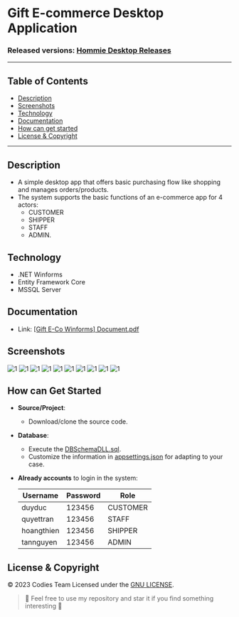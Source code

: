 

#  Gift E-commerce Desktop Application
### Released versions: [ Hommie Desktop Releases](https://github.com/ducdmd152/gift-hommie-winforms/releases/)

--------------------------------------------------
## Table of Contents
- [Description](#description)
- [Screenshots](#screenshots)
- [Technology](#technology)
- [Documentation](#documentation)
- [How can get started](#how-can-get-started)
- [License & Copyright](#license--copyright)
--------------------------------------------------
## Description

 - A simple desktop app that offers basic purchasing flow like shopping and manages orders/products.
 - The system supports the basic functions of an e-commerce app for 4 actors:
 	- CUSTOMER
  	- SHIPPER
   	- STAFF
   	- ADMIN.

## Technology

- .NET Winforms
- Entity Framework Core
- MSSQL Server

## Documentation
- Link: [[Gift E-Co Winforms] Document.pdf](https://github.com/ducdmd152/gift-hommie-winforms/blob/main/%5BGift%20E-Co%20Winforms%5D%20Document.pdf)

## Screenshots
![1](https://github.com/ducdmd152/gift-hommie-winforms/blob/main/screenshots/1.png)
![1](https://github.com/ducdmd152/gift-hommie-winforms/blob/main/screenshots/2.png)
![1](https://github.com/ducdmd152/gift-hommie-winforms/blob/main/screenshots/3.png)
![1](https://github.com/ducdmd152/gift-hommie-winforms/blob/main/screenshots/4.png)
![1](https://github.com/ducdmd152/gift-hommie-winforms/blob/main/screenshots/4-1.png)
![1](https://github.com/ducdmd152/gift-hommie-winforms/blob/main/screenshots/5.png)
![1](https://github.com/ducdmd152/gift-hommie-winforms/blob/main/screenshots/6.png)
![1](https://github.com/ducdmd152/gift-hommie-winforms/blob/main/screenshots/7.png)
![1](https://github.com/ducdmd152/gift-hommie-winforms/blob/main/screenshots/8.png)
![1](https://github.com/ducdmd152/gift-hommie-winforms/blob/main/screenshots/9.png)
## How can Get Started

- **Source/Project**:
    - Download/clone the source code.
- **Database**:
    - Execute the [DBSchemaDLL.sql](https://github.com/ducdmd152/gift-hommie-winforms/blob/main/DBSchemaDLL.sql).
    - Customize the information in [appsettings.json](https://github.com/ducdmd152/gift-hommie-winforms/blob/main/GiftHommieWinforms/appsettings.json) for adapting to your case.
   
- **Already accounts** to login in the system:

	| Username | Password | Role     |
	|----------|----------|----------|
	| duyduc  | 123456   | CUSTOMER |
	| quyettran   | 123456   | STAFF |
	| hoangthien  | 123456   | SHIPPER |
	| tannguyen  | 123456   | ADMIN |
## License & Copyright
&copy; 2023 Codies Team Licensed under the [GNU LICENSE](https://github.com/ducdmd152/dsocial-frontend/blob/main/LICENSE).

> 🤟 Feel free to use my repository and star it if you find something interesting 🤟
